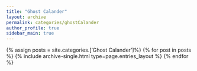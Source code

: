 ```yaml
---
title: "Ghost Calander"
layout: archive
permalink: categories/ghostCalander
author_profile: true
sidebar_main: true
---
```


{% assign posts = site.categories.[‘Ghost Calander’]%}
{% for post in posts %} {% include archive-single.html type=page.entries_layout %} {% endfor %}
